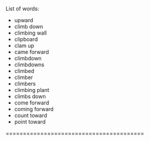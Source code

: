 List of words:
- upward
- climb down
- climbing wall
- clipboard
- clam up
- came forward
- climbdown
- climbdowns
- climbed
- climber
- climbers
- climbing plant
- climbs down
- come forward
- coming forward
- count toward
- point toward

========================================
